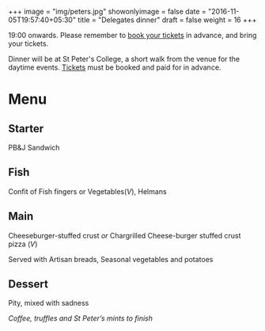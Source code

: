 +++
image = "img/peters.jpg"
showonlyimage = false
date = "2016-11-05T19:57:40+05:30"
title = "Delegates dinner"
draft = false
weight = 16
+++

19:00 onwards. Please remember to [book your tickets](https://spirit-of-duthie.github.io/public/contact/) in advance, and bring your tickets.



<!--more-->

Dinner will be at St Peter's College, a short walk from the venue for the daytime events. [Tickets](https://spirit-of-duthie.github.io/public/contact/) must be booked and paid for in advance.

# Menu

## Starter

PB&J Sandwich

## Fish

Confit of Fish fingers or Vegetables(_V_), Helmans

## Main

Cheeseburger-stuffed crust  _or_ Chargrilled Cheese-burger stuffed crust pizza (_V_)

Served with Artisan breads, Seasonal vegetables and potatoes

## Dessert

Pity, mixed with sadness

_Coffee, truffles and St Peter’s mints to finish_
